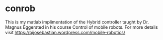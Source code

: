 # conrob

This is my matlab implimentation of the Hybrid controller taught by Dr. Magnus Eggersted in his course Control of mobile robots. 
For more details visit https://bijosebastian.wordpress.com/mobile-robotics/
